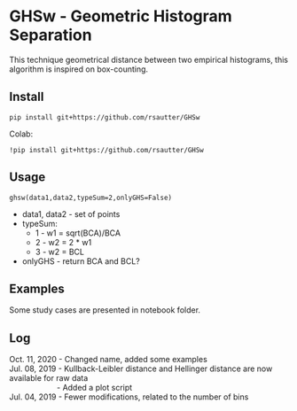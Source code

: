 # GHSw - Geometric Histogram Separation

This technique geometrical distance between two empirical histograms, this algorithm is inspired on box-counting.

## Install

    pip install git+https://github.com/rsautter/GHSw

Colab:

    !pip install git+https://github.com/rsautter/GHSw
    
## Usage

    ghsw(data1,data2,typeSum=2,onlyGHS=False)
    
  * data1, data2 - set of points 
  * typeSum:
    * 1 - w1 = sqrt(BCA)/BCA
	* 2 - w2 =  2 * w1
	* 3 - w2 = BCL
  * onlyGHS - return BCA and BCL?
  
## Examples
  Some study cases are presented in notebook folder.
  
## Log
Oct. 11, 2020 - Changed name, added some examples\
Jul. 08, 2019 - Kullback-Leibler distance and Hellinger distance are now available for raw data\
&emsp;&emsp; &emsp; &emsp; &emsp; - Added a plot script\
Jul. 04, 2019 - Fewer modifications, related to the number of bins
